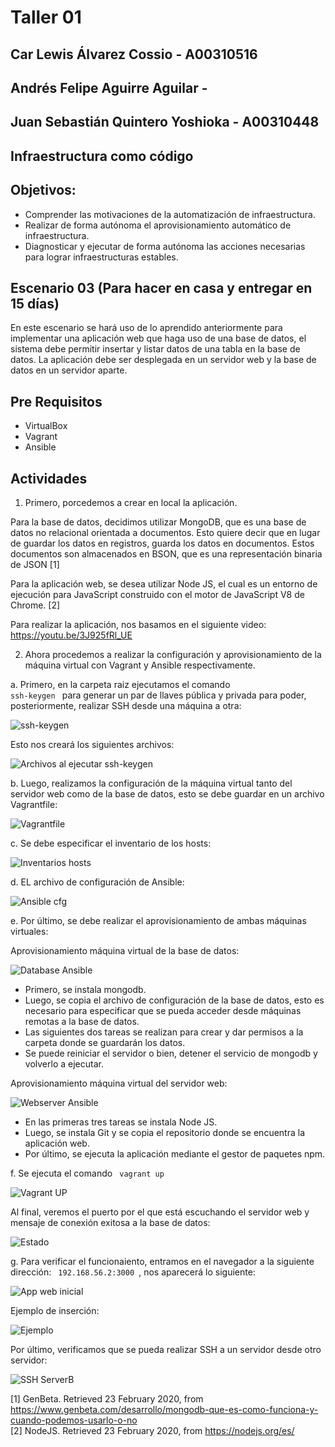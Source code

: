 # Taller 01

## Car Lewis Álvarez Cossio - A00310516
## Andrés Felipe Aguirre Aguilar - 
## Juan Sebastián Quintero Yoshioka - A00310448

## Infraestructura como código
## Objetivos:
- Comprender las motivaciones de la automatización de infraestructura.
- Realizar de forma autónoma el aprovisionamiento automático de infraestructura.
- Diagnosticar y ejecutar de forma autónoma las acciones necesarias para lograr infraestructuras estables.

## Escenario 03 (Para hacer en casa y entregar en 15 días)

En este escenario se hará uso de lo aprendido anteriormente para implementar una aplicación web que haga uso de una base de datos, el sistema debe permitir insertar y listar datos de una tabla en la base de datos. La aplicación debe ser desplegada en un servidor web y la base de datos en un servidor aparte.

## Pre Requisitos

- VirtualBox
- Vagrant
- Ansible

## Actividades

1. Primero, porcedemos a crear en local la aplicación. 

Para la base de datos, decidimos utilizar MongoDB, que es una base de datos no relacional orientada a documentos. Esto quiere decir que en lugar de guardar los datos en registros, guarda los datos en documentos. Estos documentos son almacenados en BSON, que es una representación binaria de JSON [1] 

Para la aplicación web, se desea utilizar Node JS, el cual es un entorno de ejecución para JavaScript construido con el motor de JavaScript V8 de Chrome. [2]

Para realizar la aplicación, nos basamos en el siguiente video: https://youtu.be/3J925fRl_UE

2. Ahora procedemos a realizar la configuración y aprovisionamiento de la máquina virtual con Vagrant y Ansible respectivamente.

 a. Primero, en la carpeta raiz ejecutamos el comando <code> ssh-keygen </code> para generar un par de llaves pública y privada para poder, posteriormente, realizar SSH desde una máquina a otra:
 
  ![ssh-keygen](/taller01/imagenes/ssh-keygen.png)
  
  Esto nos creará los siguientes archivos:
  
  ![Archivos al ejecutar ssh-keygen](/taller01/imagenes/Archivosssh.png)
  
  b. Luego, realizamos la configuración de la máquina virtual tanto del servidor web como de la base de datos, esto se debe guardar en un archivo Vagrantfile:
  
  ![Vagrantfile](/taller01/imagenes/Vagrantfile.png)
  
  c. Se debe especificar el inventario de los hosts:
  
  ![Inventarios hosts](/taller01/imagenes/InventarioHosts.png)
  
  d. EL archivo de configuración de Ansible:
  
  ![Ansible cfg](/taller01/imagenes/ansiblecfg.png)
  
  e. Por último, se debe realizar el aprovisionamiento de ambas máquinas virtuales:
  
  Aprovisionamiento máquina virtual de la base de datos:
  
  ![Database Ansible](/taller01/imagenes/DatabaseAnsible.png)
  
  - Primero, se instala mongodb.
  - Luego, se copia el archivo de configuración de la base de datos, esto es necesario para especificar que se pueda acceder desde máquinas remotas a la base de datos.
  - Las siguientes dos tareas se realizan para crear y dar permisos a la carpeta donde se guardarán los datos.
  - Se puede reiniciar el servidor o bien, detener el servicio de mongodb y volverlo a ejecutar.
  
  Aprovisionamiento máquina virtual del servidor web:
  
  ![Webserver Ansible](/taller01/imagenes/WebserverAnsible.png)
  
  - En las primeras tres tareas se instala Node JS.
  - Luego, se instala Git y se copia el repositorio donde se encuentra la aplicación web.
  - Por último, se ejecuta la aplicación mediante el gestor de paquetes npm.
  
  f. Se ejecuta el comando <code> vagrant up </code>
  
  ![Vagrant UP](/taller01/imagenes/vagrantup.png)
  
  Al final, veremos el puerto por el que está escuchando el servidor web y mensaje de conexión exitosa a la base de datos:
  
  ![Estado](/taller01/imagenes/estado.png)
  
  
 g. Para verificar el funcionaiento, entramos en el navegador a la siguiente dirección: <code> 192.168.56.2:3000 </code>, nos aparecerá lo siguiente:
 
 ![App web inicial](/taller01/imagenes/AppWebInicial.png)
 
 Ejemplo de inserción:
 
 ![Ejemplo](/taller01/imagenes/EjemploNodeJS.png)
 
 Por último, verificamos que se pueda realizar SSH a un servidor desde otro servidor:
 
 ![SSH ServerB](/taller01/imagenes/sshServerB.png)
  
[1] GenBeta. Retrieved 23 February 2020, from https://www.genbeta.com/desarrollo/mongodb-que-es-como-funciona-y-cuando-podemos-usarlo-o-no <br>
[2] NodeJS. Retrieved 23 February 2020, from https://nodejs.org/es/
